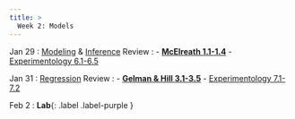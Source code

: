 ```yaml
---
title: >
  Week 2: Models
---
```


Jan 29 
: [Modeling](https://socialinteractionlab.github.io/psych710-notes/modeling-data.html) & [Inference](https://socialinteractionlab.github.io/psych710-notes/inference.html) Review
  : - [**McElreath 1.1-1.4**](https://socialinteractionlab.github.io/psych710//assets/readings/golems.pdf)
    - [Experimentology 6.1-6.5](https://experimentology.io/006-inference.html)


Jan 31
: [Regression](https://socialinteractionlab.github.io/psych710-notes/linear-regression.html) Review 
  : - [**Gelman & Hill 3.1-3.5**](https://socialinteractionlab.github.io/psych710//assets/readings/gelmanhill_chapter3.pdf)
    - [Experimentology 7.1-7.2](https://experimentology.io/007-models.html#regression-models)

Feb 2 
: **Lab**{: .label .label-purple }
